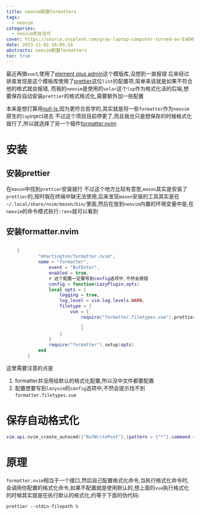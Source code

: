 ```yaml
---
title: neovim配置formatters
tags:
  - neovim
categories:
  - neovim奇技淫巧
cover: https://source.unsplash.com/gray-laptop-computer-turned-on-EaB4Ml7C7fE/1200x628
date: 2023-11-01 16:05:14
abstracts: neovim配置formatters
toc: true
---
```


最近再搞`vue3`,使用了[element plus admin](https://element-plus-admin.cn/)这个模版库,没想到一直报错
后来经过排查发现是这个模板库使用了[prettier](https://prettier.io/)这位`lint`的配置项,简单来说就是如果不符合他的格式就会报错,
而我的`neovim`是使用的`volar`这个`lsp`作为格式化话的后端,想要保存自动安装`prettier`的格式格式化,需要额外加一些配置

本来是想打算用[null-ls](https://github.com/jose-elias-alvarez/null-ls.nvim),因为更符合哲学的,其实就是将一些`formatter`作为`neovim`原生的`lsp`inject进去
不过这个项目目前停更了,而且我也只是想保存的时候格式化就行了,所以就选择了另一个插件[formatter.nvim](https://github.com/mhartington/formatter.nvim)


# 安装


## 安装prettier

在`mason`中找到`prettier`安装就行
不过这个地方比较有意思,`mason`其实是安装了`prettier`的,按时我在终端中缺无法使用,后来发现`mason`安装的工具其实是在`~/.local/share/nvim/mason/bin/`里面,然后在放到`neovim`内置的环境变量中是,在`neovim`的命令模式执行`:!env`就可以看到

## 安装formatter.nvim
<!--more-->

```lua

    {
            "mhartington/formatter.nvim",
            name = "formatter",
                event = "BufEnter",
                enabled = true,
                # 这个配置一定要写到config选项中,不然会报错
                config = function(LazyPlugin,opts)
                local opts = {
                    logging = true,
                    log_level = vim.log.levels.WARN,
                    filetype = {
                        vue = {
                            require("formatter.filetypes.vue").prettier(),
                            _
                            }
                    }
                }
                require("formatter").setup(opts)
            end
        }

```

这里需要注意的点是
1. formatter并没用给默认的格式化配置,所以没中文件都要配置
2. 配置想要写到`lazyvim`的`config`选项中,不然会提示找不到`formatter.filetypes.vue`


# 保存自动格式化

```lua
vim.api.nvim_create_autocmd({"BufWritePost"},{pattern = {"*"},command = "FormatWrite"})
```

# 原理

`formatter.nvim`相当于一个接口,然后自己配置格式化命令,当执行格式化命令时,会调用你配置的格式化命令,如果不配置就是使用默认的,想上面的`vue`执行格式化的时候其实就是在执行默认的格式化,约等于下面的伪代码:

```shell
prettier --stdin-filepath %
```
